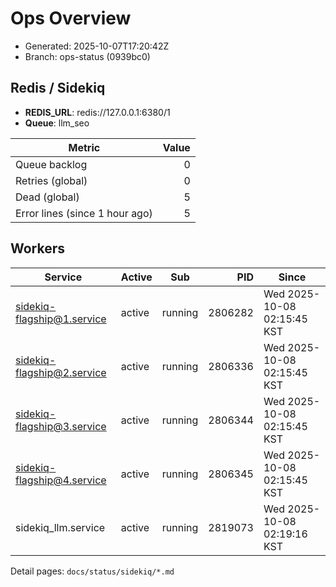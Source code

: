 # Ops Overview

- Generated: 2025-10-07T17:20:42Z
- Branch: ops-status (0939bc0)

## Redis / Sidekiq
- **REDIS_URL**: redis://127.0.0.1:6380/1
- **Queue**: llm_seo

| Metric | Value |
|---|---:|
| Queue backlog | 0 |
| Retries (global) | 0 |
| Dead (global) | 5 |
| Error lines (since 1 hour ago) | 5 |

## Workers
| Service | Active | Sub | PID | Since |
|---|---|---|---:|---|
| sidekiq-flagship@1.service | active | running | 2806282 | Wed 2025-10-08 02:15:45 KST |
| sidekiq-flagship@2.service | active | running | 2806336 | Wed 2025-10-08 02:15:45 KST |
| sidekiq-flagship@3.service | active | running | 2806344 | Wed 2025-10-08 02:15:45 KST |
| sidekiq-flagship@4.service | active | running | 2806345 | Wed 2025-10-08 02:15:45 KST |
| sidekiq_llm.service | active | running | 2819073 | Wed 2025-10-08 02:19:16 KST |

Detail pages: `docs/status/sidekiq/*.md`
